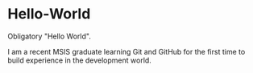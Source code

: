 # Hello-World
Obligatory "Hello World".

I am a recent MSIS graduate learning Git and GitHub for the first time to build experience in the development world.
